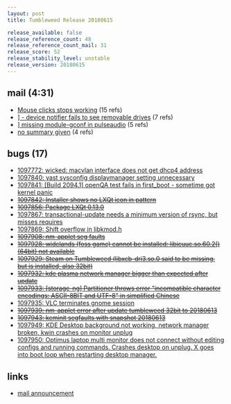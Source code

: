 ```yaml
---
layout: post
title: Tumbleweed Release 20180615

release_available: false
release_reference_count: 48
release_reference_count_mail: 31
release_score: 52
release_stability_level: unstable
release_version: 20180615
---
```


## mail (4:31)

- [Mouse clicks stops working](https://lists.opensuse.org/opensuse-factory/2018-06/msg00240.html) (15 refs)
- [\] - device notifier fails to see removable drives](https://lists.opensuse.org/opensuse-factory/2018-06/msg00229.html) (7 refs)
- [\] missing module-gconf in pulseaudio](https://lists.opensuse.org/opensuse-factory/2018-06/msg00239.html) (5 refs)
- [no summary given](https://lists.opensuse.org/opensuse-factory/2018-06/msg00235.html) (4 refs)

## bugs (17)

<!--more-->

- [1097772: wicked: macvlan interface does not get dhcp4 address](https://bugzilla.opensuse.org/show_bug.cgi?id=1097772)
- [1097840: yast sysconfig displaymanager setting unnecessary](https://bugzilla.opensuse.org/show_bug.cgi?id=1097840)
- [1097841: \[Build 2094.1\] openQA test fails in first_boot - sometime got kernel panic](https://bugzilla.opensuse.org/show_bug.cgi?id=1097841)
- ~~[1097842: Installer shows no LXQt icon in pattern](https://bugzilla.opensuse.org/show_bug.cgi?id=1097842)~~
- ~~[1097856: Package LXQt 0.13.0](https://bugzilla.opensuse.org/show_bug.cgi?id=1097856)~~
- [1097867: transactional-update needs a minimum version of rsync, but misses requires](https://bugzilla.opensuse.org/show_bug.cgi?id=1097867)
- [1097869: Shift overflow in libkmod.h](https://bugzilla.opensuse.org/show_bug.cgi?id=1097869)
- ~~[1097908: nm-applet seg faults](https://bugzilla.opensuse.org/show_bug.cgi?id=1097908)~~
- ~~[1097928: widelands (foss game) cannot be installed: libicuuc.so.60.2()(64bit) not available](https://bugzilla.opensuse.org/show_bug.cgi?id=1097928)~~
- ~~[1097929: Steam on Tumbleweed (libxcb-dri3.so.0 said to be missing, but is installed, also 32bit)](https://bugzilla.opensuse.org/show_bug.cgi?id=1097929)~~
- ~~[1097932: kde plasma network manager bigger than expected after update](https://bugzilla.opensuse.org/show_bug.cgi?id=1097932)~~
- ~~[1097933: \[storage-ng\] Partitioner throws error "incompatible character encodings: ASCII-8BIT and UTF-8" in simplified Chinese](https://bugzilla.opensuse.org/show_bug.cgi?id=1097933)~~
- [1097935: VLC terminates gnome session](https://bugzilla.opensuse.org/show_bug.cgi?id=1097935)
- ~~[1097939: nm-applet error after update tumbleweed 32bit to 20180613](https://bugzilla.opensuse.org/show_bug.cgi?id=1097939)~~
- ~~[1097943: kcminit segfaults with snapshot 20180613](https://bugzilla.opensuse.org/show_bug.cgi?id=1097943)~~
- [1097949: KDE Desktop background not working, network manager broken, kwin crashes on monitor unplug](https://bugzilla.opensuse.org/show_bug.cgi?id=1097949)
- [1097950: Optimus laptop multi monitor does not connect without editing configs and running commands. Crashes desktop on unplug. X goes into boot loop when restarting desktop manager.](https://bugzilla.opensuse.org/show_bug.cgi?id=1097950)



## links

- [mail announcement](https://lists.opensuse.org/opensuse-factory/2018-06/msg00223.html)
